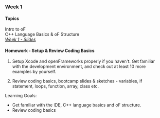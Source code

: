### Week 1
#### Topics
Intro to oF  
C++ Language Basics & oF Structure  
[_Week 1 - Slides_](https://docs.google.com/presentation/d/1kIjL8ZqYBWknSWrxhBcoQvPoW268_MkNr2koQAbnPig/edit?usp=sharing) 
<br/>

#### Homework - Setup & Review Coding Basics
1. Setup Xcode and openFrameworks properly if you haven't. Get familiar with the development environment, and check out at least 10 more examples by yourself.

2. Review coding basics, bootcamp slides & sketches - variables, if statement, loops, function, array, class etc.


Learning Goals:
* Get familiar with the IDE, C++ language basics and oF structure.
* Review coding basics
